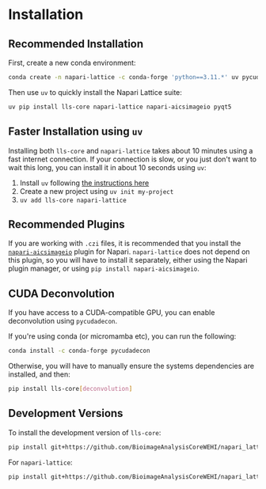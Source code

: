 # Installation

## Recommended Installation

First, create a new conda environment:

```bash
conda create -n napari-lattice -c conda-forge 'python==3.11.*' uv pycudadecon
```

Then use `uv` to quickly install the Napari Lattice suite:

```bash
uv pip install lls-core napari-lattice napari-aicsimageio pyqt5
```

## Faster Installation using `uv`

Installing both `lls-core` and `napari-lattice` takes about 10 minutes using a fast internet connection.
If your connection is slow, or you just don't want to wait this long, you can install it in about 10 seconds using `uv`:

1. Install `uv` following [the instructions here](https://docs.astral.sh/uv/getting-started/installation/)
2. Create a new project using `uv init my-project`
3. `uv add lls-core napari-lattice`

## Recommended Plugins

If you are working with `.czi` files, it is recommended that you install the [`napari-aicsimageio`](https://github.com/AllenCellModeling/napari-aicsimageio) plugin for Napari.
`napari-lattice` does not depend on this plugin, so you will have to install it separately, either using the Napari plugin manager, or using `pip install napari-aicsimageio`.

## CUDA Deconvolution

If you have access to a CUDA-compatible GPU, you can enable deconvolution using `pycudadecon`.

If you're using conda (or micromamba etc), you can run the following:

```bash
conda install -c conda-forge pycudadecon
```

Otherwise, you will have to manually ensure the systems dependencies are installed, and then:

```bash
pip install lls-core[deconvolution]
```

## Development Versions

To install the development version of `lls-core`:

```bash
pip install git+https://github.com/BioimageAnalysisCoreWEHI/napari_lattice.git#subdirectory=core
```

For `napari-lattice`:

```bash
pip install git+https://github.com/BioimageAnalysisCoreWEHI/napari_lattice.git#subdirectory=plugin
```
